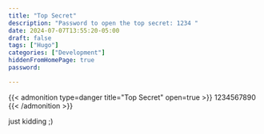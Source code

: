 ```yaml
---
title: "Top Secret"
description: "Password to open the top secret: 1234 "
date: 2024-07-07T13:55:20-05:00
draft: false
tags: ["Hugo"]
categories: ["Development"]
hiddenFromHomePage: true
password: 

---
```


{{< admonition type=danger title="Top Secret" open=true >}}
1234567890
{{< /admonition >}}

just kidding ;)
